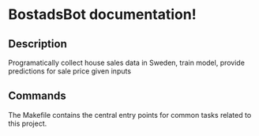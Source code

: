 # BostadsBot documentation!

## Description

Programatically collect house sales data in Sweden, train model, provide predictions for sale price given inputs

## Commands

The Makefile contains the central entry points for common tasks related to this project.

